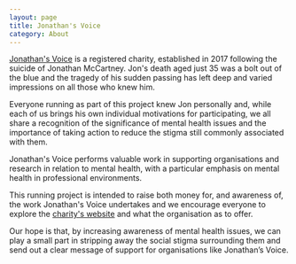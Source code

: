 ```yaml
---
layout: page
title: Jonathan's Voice
category: About
---
```

[Jonathan's Voice](https://jonathansvoice.org.uk/) is a registered charity, established in 2017 following the suicide of Jonathan McCartney.  Jon's death aged just 35 was a bolt out of the blue and the tragedy of his sudden passing has left deep and varied impressions on all those who knew him.

Everyone running as part of this project knew Jon personally and, while each of us brings his own individual motivations for participating, we all share a recognition of the significance of mental health issues and the importance of taking action to reduce the stigma still commonly associated with them.

Jonathan's Voice performs valuable work in supporting organisations and research in relation to mental health, with a particular emphasis on mental health in professional environments.

This running project is intended to raise both money for, and awareness of, the work Jonathan's Voice undertakes and we encourage everyone to explore the [charity's website](https://jonathansvoice.org.uk/) and what the organisation as to offer.

Our hope is that, by increasing awareness of mental health issues, we can play a small part in stripping away the social stigma surrounding them and send out a clear message of support for organisations like Jonathan’s Voice.
